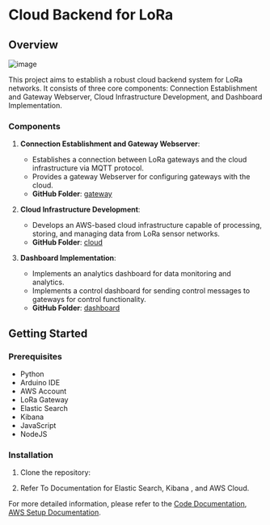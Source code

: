 # Cloud Backend for LoRa

## Overview

![image](https://github.com/Ultare1717/cloud_backend_for_lora_capstone/assets/67229334/5de16d5d-41b3-4f72-a32c-f24da4815819)


This project aims to establish a robust cloud backend system for LoRa networks. It consists of three core components: Connection Establishment and Gateway Webserver, Cloud Infrastructure Development, and Dashboard Implementation.

### Components

1. **Connection Establishment and Gateway Webserver**: 
   - Establishes a connection between LoRa gateways and the cloud infrastructure via MQTT protocol.
   - Provides a gateway Webserver for configuring gateways with the cloud.
   - **GitHub Folder**: [gateway](https://github.com/fabinjoe/cloud_backend_for_lora_capstone/tree/main/gateway)

2. **Cloud Infrastructure Development**:
   - Develops an AWS-based cloud infrastructure capable of processing, storing, and managing data from LoRa sensor networks.
   - **GitHub Folder**: [cloud](https://github.com/fabinjoe/cloud_backend_for_lora_capstone/tree/main/cloud/lambda_functions)

3. **Dashboard Implementation**:
   - Implements an analytics dashboard for data monitoring and analytics.
   - Implements a control dashboard for sending control messages to gateways for control functionality.
   - **GitHub Folder**: [dashboard](https://github.com/fabinjoe/cloud_backend_for_lora_capstone/tree/main/dashboard)

## Getting Started

### Prerequisites

- Python
- Arduino IDE
- AWS Account
- LoRa Gateway
- Elastic Search
- Kibana
- JavaScript
- NodeJS

### Installation

1. Clone the repository:

2. Refer To Documentation for Elastic Search, Kibana , and AWS Cloud.

For more detailed information, please refer to the [Code Documentation]( https://github.com/fabinjoe/cloud_backend_for_lora_capstone/blob/main/CloudBackedLoraCodeDocumentation.pdf),
[AWS Setup Documentation]( https://github.com/fabinjoe/cloud_backend_for_lora_capstone/blob/main/AWS%20Setup%20Documentation.pdf).

   
